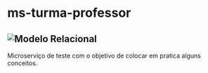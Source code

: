 # ms-turma-professor
![Modelo Relacional](https://spaceprogrammer.com/wp-content/uploads/2017/09/exemplo-de-DER.jpg)
---
Microserviço de teste com o objetivo de colocar em pratica alguns conceitos.
